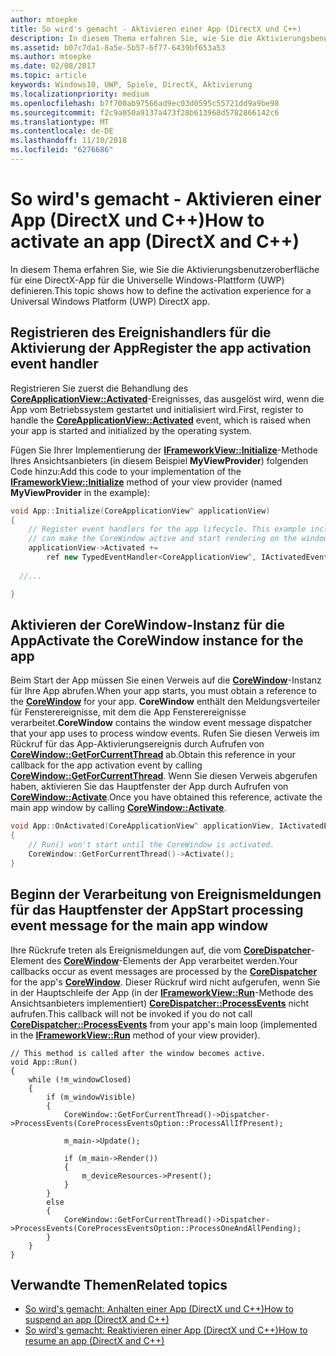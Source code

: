 ```yaml
---
author: mtoepke
title: So wird's gemacht - Aktivieren einer App (DirectX und C++)
description: In diesem Thema erfahren Sie, wie Sie die Aktivierungsbenutzeroberfläche für eine DirectX-App für die Universelle Windows-Plattform (UWP) definieren.
ms.assetid: b07c7da1-8a5e-5b57-6f77-6439bf653a53
ms.author: mtoepke
ms.date: 02/08/2017
ms.topic: article
keywords: Windows10, UWP, Spiele, DirectX, Aktivierung
ms.localizationpriority: medium
ms.openlocfilehash: b7f700ab97566ad9ec03d0595c55721dd9a9be98
ms.sourcegitcommit: f2c9a050a9137a473f28b613968d5782866142c6
ms.translationtype: MT
ms.contentlocale: de-DE
ms.lasthandoff: 11/10/2018
ms.locfileid: "6276686"
---
```

# <a name="how-to-activate-an-app-directx-and-c"></a><span data-ttu-id="55a7f-104">So wird's gemacht - Aktivieren einer App (DirectX und C++)</span><span class="sxs-lookup"><span data-stu-id="55a7f-104">How to activate an app (DirectX and C++)</span></span>



<span data-ttu-id="55a7f-105">In diesem Thema erfahren Sie, wie Sie die Aktivierungsbenutzeroberfläche für eine DirectX-App für die Universelle Windows-Plattform (UWP) definieren.</span><span class="sxs-lookup"><span data-stu-id="55a7f-105">This topic shows how to define the activation experience for a Universal Windows Platform (UWP) DirectX app.</span></span>

## <a name="register-the-app-activation-event-handler"></a><span data-ttu-id="55a7f-106">Registrieren des Ereignishandlers für die Aktivierung der App</span><span class="sxs-lookup"><span data-stu-id="55a7f-106">Register the app activation event handler</span></span>


<span data-ttu-id="55a7f-107">Registrieren Sie zuerst die Behandlung des [**CoreApplicationView::Activated**](https://msdn.microsoft.com/library/windows/apps/br225018)-Ereignisses, das ausgelöst wird, wenn die App vom Betriebssystem gestartet und initialisiert wird.</span><span class="sxs-lookup"><span data-stu-id="55a7f-107">First, register to handle the [**CoreApplicationView::Activated**](https://msdn.microsoft.com/library/windows/apps/br225018) event, which is raised when your app is started and initialized by the operating system.</span></span>

<span data-ttu-id="55a7f-108">Fügen Sie Ihrer Implementierung der [**IFrameworkView::Initialize**](https://msdn.microsoft.com/library/windows/apps/hh700495)-Methode Ihres Ansichtsanbieters (in diesem Beispiel **MyViewProvider**) folgenden Code hinzu:</span><span class="sxs-lookup"><span data-stu-id="55a7f-108">Add this code to your implementation of the [**IFrameworkView::Initialize**](https://msdn.microsoft.com/library/windows/apps/hh700495) method of your view provider (named **MyViewProvider** in the example):</span></span>

```cpp
void App::Initialize(CoreApplicationView^ applicationView)
{
    // Register event handlers for the app lifecycle. This example includes Activated, so that we
    // can make the CoreWindow active and start rendering on the window.
    applicationView->Activated +=
        ref new TypedEventHandler<CoreApplicationView^, IActivatedEventArgs^>(this, &App::OnActivated);
  
  //...

}
```

## <a name="activate-the-corewindow-instance-for-the-app"></a><span data-ttu-id="55a7f-109">Aktivieren der CoreWindow-Instanz für die App</span><span class="sxs-lookup"><span data-stu-id="55a7f-109">Activate the CoreWindow instance for the app</span></span>


<span data-ttu-id="55a7f-110">Beim Start der App müssen Sie einen Verweis auf die [**CoreWindow**](https://msdn.microsoft.com/library/windows/apps/br208225)-Instanz für Ihre App abrufen.</span><span class="sxs-lookup"><span data-stu-id="55a7f-110">When your app starts, you must obtain a reference to the [**CoreWindow**](https://msdn.microsoft.com/library/windows/apps/br208225) for your app.</span></span> <span data-ttu-id="55a7f-111">**CoreWindow** enthält den Meldungsverteiler für Fensterereignisse, mit dem die App Fensterereignisse verarbeitet.</span><span class="sxs-lookup"><span data-stu-id="55a7f-111">**CoreWindow** contains the window event message dispatcher that your app uses to process window events.</span></span> <span data-ttu-id="55a7f-112">Rufen Sie diesen Verweis im Rückruf für das App-Aktivierungsereignis durch Aufrufen von [**CoreWindow::GetForCurrentThread**](https://msdn.microsoft.com/library/windows/apps/hh701589) ab.</span><span class="sxs-lookup"><span data-stu-id="55a7f-112">Obtain this reference in your callback for the app activation event by calling [**CoreWindow::GetForCurrentThread**](https://msdn.microsoft.com/library/windows/apps/hh701589).</span></span> <span data-ttu-id="55a7f-113">Wenn Sie diesen Verweis abgerufen haben, aktivieren Sie das Hauptfenster der App durch Aufrufen von [**CoreWindow::Activate**](https://msdn.microsoft.com/library/windows/apps/br208254).</span><span class="sxs-lookup"><span data-stu-id="55a7f-113">Once you have obtained this reference, activate the main app window by calling [**CoreWindow::Activate**](https://msdn.microsoft.com/library/windows/apps/br208254).</span></span>

```cpp
void App::OnActivated(CoreApplicationView^ applicationView, IActivatedEventArgs^ args)
{
    // Run() won't start until the CoreWindow is activated.
    CoreWindow::GetForCurrentThread()->Activate();
}
```

## <a name="start-processing-event-message-for-the-main-app-window"></a><span data-ttu-id="55a7f-114">Beginn der Verarbeitung von Ereignismeldungen für das Hauptfenster der App</span><span class="sxs-lookup"><span data-stu-id="55a7f-114">Start processing event message for the main app window</span></span>


<span data-ttu-id="55a7f-115">Ihre Rückrufe treten als Ereignismeldungen auf, die vom [**CoreDispatcher**](https://msdn.microsoft.com/library/windows/apps/br208211)-Element des [**CoreWindow**](https://msdn.microsoft.com/library/windows/apps/br208225)-Elements der App verarbeitet werden.</span><span class="sxs-lookup"><span data-stu-id="55a7f-115">Your callbacks occur as event messages are processed by the [**CoreDispatcher**](https://msdn.microsoft.com/library/windows/apps/br208211) for the app's [**CoreWindow**](https://msdn.microsoft.com/library/windows/apps/br208225).</span></span> <span data-ttu-id="55a7f-116">Dieser Rückruf wird nicht aufgerufen, wenn Sie in der Hauptschleife der App (in der [**IFrameworkView::Run**](https://msdn.microsoft.com/library/windows/apps/hh700505)-Methode des Ansichtsanbieters implementiert) [**CoreDispatcher::ProcessEvents**](https://msdn.microsoft.com/library/windows/apps/br208215) nicht aufrufen.</span><span class="sxs-lookup"><span data-stu-id="55a7f-116">This callback will not be invoked if you do not call [**CoreDispatcher::ProcessEvents**](https://msdn.microsoft.com/library/windows/apps/br208215) from your app's main loop (implemented in the [**IFrameworkView::Run**](https://msdn.microsoft.com/library/windows/apps/hh700505) method of your view provider).</span></span>

``` syntax
// This method is called after the window becomes active.
void App::Run()
{
    while (!m_windowClosed)
    {
        if (m_windowVisible)
        {
            CoreWindow::GetForCurrentThread()->Dispatcher->ProcessEvents(CoreProcessEventsOption::ProcessAllIfPresent);

            m_main->Update();

            if (m_main->Render())
            {
                m_deviceResources->Present();
            }
        }
        else
        {
            CoreWindow::GetForCurrentThread()->Dispatcher->ProcessEvents(CoreProcessEventsOption::ProcessOneAndAllPending);
        }
    }
}
```

## <a name="related-topics"></a><span data-ttu-id="55a7f-117">Verwandte Themen</span><span class="sxs-lookup"><span data-stu-id="55a7f-117">Related topics</span></span>


* [<span data-ttu-id="55a7f-118">So wird's gemacht: Anhalten einer App (DirectX und C++)</span><span class="sxs-lookup"><span data-stu-id="55a7f-118">How to suspend an app (DirectX and C++)</span></span>](how-to-suspend-an-app-directx-and-cpp.md)
* [<span data-ttu-id="55a7f-119">So wird's gemacht: Reaktivieren einer App (DirectX und C++)</span><span class="sxs-lookup"><span data-stu-id="55a7f-119">How to resume an app (DirectX and C++)</span></span>](how-to-resume-an-app-directx-and-cpp.md)

 

 




